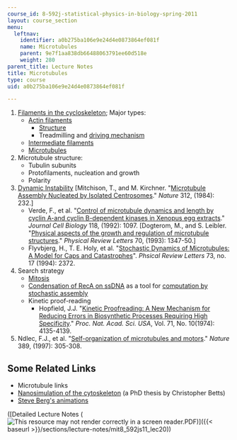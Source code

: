 ```yaml
---
course_id: 8-592j-statistical-physics-in-biology-spring-2011
layout: course_section
menu:
  leftnav:
    identifier: a0b275ba106e9e24d4e0873864ef081f
    name: Microtubules
    parent: 9e7f1aa838db66488063791ee60d518e
    weight: 280
parent_title: Lecture Notes
title: Microtubules
type: course
uid: a0b275ba106e9e24d4e0873864ef081f

---
```


1.  [Filaments in the cycloskeleton](http://users.rcn.com/jkimball.ma.ultranet/BiologyPages/C/Cytoskeleton.html); Major types:
    *   [Actin filaments](http://en.wikipedia.org/wiki/Actin)
        *   [Structure](http://web.archive.org/web/20170127130248/http://www.rpi.edu/dept/bcbp/molbiochem/MBWeb/mb2/part1/actin.htm)
        *   Treadmilling and [driving mechanism](http://www.robotix.in/tutorials/category/mechanical/drivemechtut)
    *   [Intermediate filaments](http://en.wikipedia.org/wiki/Intermediate_filament)
    *   [Microtubules](http://en.wikipedia.org/wiki/Microtubules)
2.  Microtubule structure:
    *   Tubulin subunits
    *   Protofilaments, nucleation and growth
    *   Polarity
3.  [Dynamic Instability](http://www.physics.ucsb.edu/%7Edeborah/res/res_1.htm) \[Mitchison, T., and M. Kirchner. "[Microtubule Assembly Nucleated by Isolated Centrosomes](http://dx.doi.org/10.1038/312232a0)." _Nature_ 312, (1984): 232.\]
    *   Verde, F., et al. "[Control of microtubule dynamics and length by cyclin A-and cyclin B-dependent kinases in Xenopus egg extracts](http://jcb.rupress.org/content/118/5/1097.abstract)." _Journal Cell Biology_ 118, (1992): 1097. \[Dogterom, M., and S. Leibler. "[Physical aspects of the growth and regulation of microtubule structures](http://prl.aps.org/abstract/PRL/v70/i9/p1347_1)." _Physical Review Letters_ 70, (1993): 1347-50.\]
    *   Flyvbjerg, H., T. E. Holy, et al. "[Stochastic Dynamics of Microtubules: A Model for Caps and Catastrophes](http://prola.aps.org/abstract/PRL/v73/i17/p2372_1)". _Phsical Review Letters_ 73, no. 17 (1994): 2372.
4.  Search strategy
    *   [Mitosis](https://fankhauserblog.wordpress.com/)
    *   [Condensation of RecA on ssDNA](http://online.itp.ucsb.edu/online/infobio01/libchaber/oh/22.html) as a tool for [computation by stochastic assembly](http://www.pubmedcentral.nih.gov/articlerender.fcgi?artid=129313)
    *   Kinetic proof-reading
        *   Hopfield, J.J. "[Kinetic Proofreading: A New Mechanism for Reducing Errors in Biosynthetic Processes Requiring High Specificity](http://www.pnas.org/content/71/10/4135.short)." _Proc. Nat. Acad. Sci._ _USA_, Vol. 71, No. 10(1974): 4135-4139.
5.  Ndlec, F.J., et al. "[Self-organization of microtubules and motors](http://www.nature.com/nature/journal/v389/n6648/abs/389305a0.html)." _Nature_ 389, (1997): 305-308.

Some Related Links
------------------

*   Microtubule links
*   [Nanosimulation of the cytoskeleton](http://www.pegacat.com/cbetts/phd/index.html) (a PhD thesis by Christopher Betts)
*   [Steve Berg's animations](http://bio.winona.edu/berg/ANIMTNS/Directry.htm)

([Detailed Lecture Notes (![This resource may not render correctly in a screen reader.](/images/inacessible.gif)PDF)]({{< baseurl >}}/sections/lecture-notes/mit8_592js11_lec20))